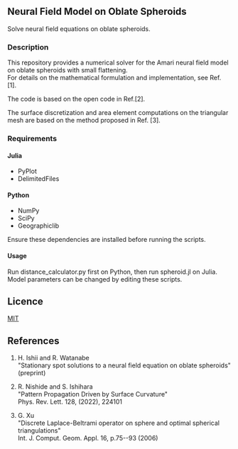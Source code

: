 ## **Neural Field Model on Oblate Spheroids**

Solve neural field equations on oblate spheroids.

### **Description**

This repository provides a numerical solver for the Amari neural field model on oblate spheroids with small flattening.  
For details on the mathematical formulation and implementation, see Ref. [1].

The code is based on the open code in Ref.[2].

The surface discretization and area element computations on the triangular mesh are based on the method proposed in Ref. [3].

### **Requirements**

#### **Julia**
- PyPlot  
- DelimitedFiles  

#### **Python**
- NumPy  
- SciPy  
- Geographiclib  

Ensure these dependencies are installed before running the scripts.

#### **Usage**

Run distance_calculator.py first on Python, then run spheroid.jl on Julia. Model parameters can be changed by editing these scripts.

## Licence

[MIT](https://github.com/tcnksm/tool/blob/master/LICENCE)

## References
1. H. Ishii and R. Watanabe <br>
"Stationary spot solutions to a neural field equation on oblate spheroids" (preprint) <br>

2. R. Nishide and S. Ishihara <br>
"Pattern Propagation Driven by Surface Curvature"<br>
Phys. Rev. Lett. 128, (2022), 224101 <br>

3. G. Xu <br>
"Discrete Laplace-Beltrami operator on sphere and optimal spherical triangulations"<br>
Int. J. Comput. Geom. Appl. 16, p.75--93 (2006) <br>
